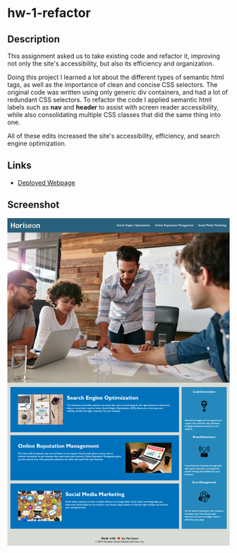 # hw-1-refactor

## Description

This assignment asked us to take existing code and refactor it, improving not only the site's accessibility, but also its efficiency and organization.

Doing this project I learned a lot about the different types of semantic html tags, as well as the importance of clean and concise CSS selectors. The original code was written using only generic div containers, and had a lot of redundant CSS selectors. To refactor the code I applied semantic html labels such as **nav** and **header** to assist with screen reader accessibility, while also consolidating multiple CSS classes that did the same thing into one.

All of these edits increased the site's accessibility, efficiency, and search engine optimization.

## Links

- [Deployed Webpage](https://i-moss.github.io/hw-1-refactor/ "Deployed Webpage")

## Screenshot

![A screenshot of the refactored website](./assets/images/screenshot.png)